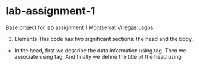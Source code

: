 # lab-assignment-1
Base project for lab assignment 1
Montserrat Villegas Lagos

3) Elements
This code has two significant sections: the head and the body.
- In the head, first we describe the data information using <meta> tag. Then we associate using <link> tag. And finally we define the title of the head using <title> tag.
- In the body, first, it is the <center> tag to align the tex. Then we have a table, which has some attributes like id, width, cellpadding, etc.
But inside the table, we can also describe the "table row" as <tr>, the "table header" as <th> and the "table data cell" as <td>. In this case we only have <tr> and <td> description. Finally we have a <script> tag, with a source attribute of javascript.

4) Sources
Here we have 4 types of documents. 
- First we have the HTML file, where is the structure of the page. 
- Then we have a javascript (js) file, where are all the functions that we use to make the page work.
- Then we have a css file. Here we "make the page pretty". It describe the HTML document, and how the elements are going to be dispay.
- Finally we have some documents with icons that are used in the web page.

5) The files were loaded at different instant of time, but they are all needed to show the web page. xhr allow the browser request and send data from and to the web server without reloading the page.

6) 
- Entity (certifying authority): This website does not supply ownership information.
- Expiration date of the certificate:21/08/19


